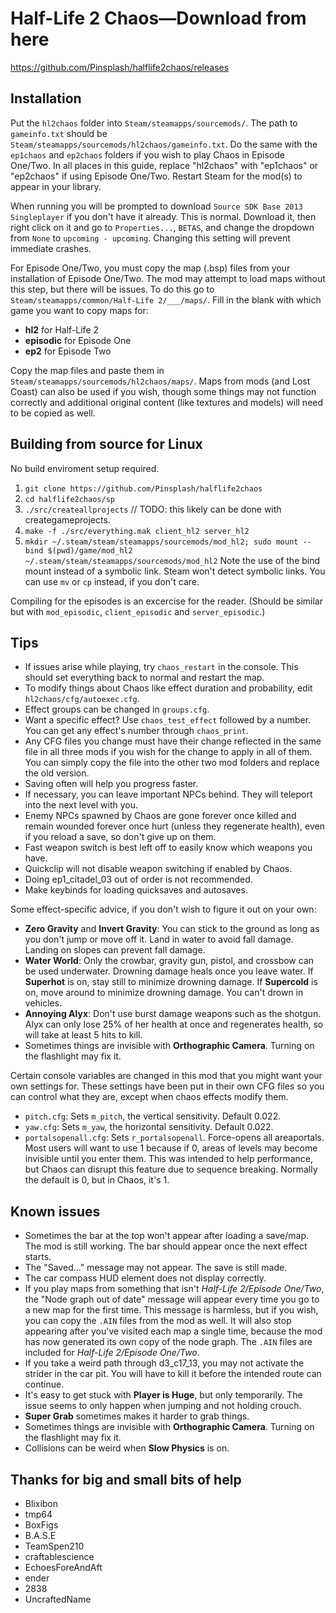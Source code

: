 # Half-Life 2 Chaos—Download from here
https://github.com/Pinsplash/halflife2chaos/releases

## Installation
Put the `hl2chaos` folder into `Steam/steamapps/sourcemods/`. The path to `gameinfo.txt` should be `Steam/steamapps/sourcemods/hl2chaos/gameinfo.txt`. Do the same with the `ep1chaos` and `ep2chaos` folders if you wish to play Chaos in Episode One/Two. In all places in this guide, replace "hl2chaos" with "ep1chaos" or "ep2chaos" if using Episode One/Two. Restart Steam for the mod(s) to appear in your library.

When running you will be prompted to download `Source SDK Base 2013 Singleplayer` if you don't have it already. This is normal. Download it, then right click on it and go to `Properties...`, `BETAS`, and change the dropdown from `None` to `upcoming - upcoming`.
Changing this setting will prevent immediate crashes.

For Episode One/Two, you must copy the map (.bsp) files from your installation of Episode One/Two. The mod may attempt to load maps without this step, but there will be issues. To do this go to `Steam/steamapps/common/Half-Life 2/___/maps/`. Fill in the blank with which game you want to copy maps for:
* **hl2** for Half-Life 2
* **episodic** for Episode One
* **ep2** for Episode Two

Copy the map files and paste them in `Steam/steamapps/sourcemods/hl2chaos/maps/`. Maps from mods (and Lost Coast) can also be used if you wish, though some things may not function correctly and additional original content (like textures and models) will need to be copied as well.

## Building from source for Linux
No build enviroment setup required.
1. `git clone https://github.com/Pinsplash/halflife2chaos`
2. `cd halflife2chaos/sp`
3. `./src/createallprojects` // TODO: this likely can be done with creategameprojects.
4. `make -f ./src/everything.mak client_hl2 server_hl2`
5. `mkdir ~/.steam/steam/steamapps/sourcemods/mod_hl2; sudo mount --bind $(pwd)/game/mod_hl2 ~/.steam/steam/steamapps/sourcemods/mod_hl2` Note the use of the bind mount instead of a symbolic link. Steam won't detect symbolic links. You can use `mv` or `cp` instead, if you don't care.

Compiling for the episodes is an excercise for the reader. (Should be similar but with `mod_episodic`, `client_episodic` and `server_episodic`.)

## Tips
* If issues arise while playing, try `chaos_restart` in the console. This should set everything back to normal and restart the map.
* To modify things about Chaos like effect duration and probability, edit `hl2chaos/cfg/autoexec.cfg`.
* Effect groups can be changed in `groups.cfg`.
* Want a specific effect? Use `chaos_test_effect` followed by a number. You can get any effect's number through `chaos_print`.
* Any CFG files you change must have their change reflected in the same file in all three mods if you wish for the change to apply in all of them. You can simply copy the file into the other two mod folders and replace the old version.
* Saving often will help you progress faster.
* If necessary, you can leave important NPCs behind. They will teleport into the next level with you.
* Enemy NPCs spawned by Chaos are gone forever once killed and remain wounded forever once hurt (unless they regenerate health), even if you reload a save, so don't give up on them.
* Fast weapon switch is best left off to easily know which weapons you have.
* Quickclip will not disable weapon switching if enabled by Chaos.
* Doing ep1_citadel_03 out of order is not recommended.
* Make keybinds for loading quicksaves and autosaves.

Some effect-specific advice, if you don't wish to figure it out on your own:
* **Zero Gravity** and **Invert Gravity**: You can stick to the ground as long as you don't jump or move off it. Land in water to avoid fall damage. Landing on slopes can prevent fall damage.
* **Water World**: Only the crowbar, gravity gun, pistol, and crossbow can be used underwater. Drowning damage heals once you leave water. If **Superhot** is on, stay still to minimize drowning damage. If **Supercold** is on, move around to minimize drowning damage. You can't drown in vehicles.
* **Annoying Alyx**: Don't use burst damage weapons such as the shotgun. Alyx can only lose 25% of her health at once and regenerates health, so will take at least 5 hits to kill.
* Sometimes things are invisible with **Orthographic Camera**. Turning on the flashlight may fix it.

Certain console variables are changed in this mod that you might want your own settings for.
These settings have been put in their own CFG files so you can control what they are, except when chaos effects modify them.
* `pitch.cfg`: Sets `m_pitch`, the vertical sensitivity. Default 0.022.
* `yaw.cfg`: Sets `m_yaw`, the horizontal sensitivity. Default 0.022.
* `portalsopenall.cfg`: Sets `r_portalsopenall`. Force-opens all areaportals. Most users will want to use 1 because if 0, areas of levels may become invisible until you enter them. This was intended to help performance, but Chaos can disrupt this feature due to sequence breaking. Normally the default is 0, but in Chaos, it's 1.

## Known issues
* Sometimes the bar at the top won't appear after loading a save/map. The mod is still working. The bar should appear once the next effect starts.
* The "Saved..." message may not appear. The save is still made.
* The car compass HUD element does not display correctly.
* If you play maps from something that isn't _Half-Life 2/Episode One/Two_, the "Node graph out of date" message will appear every time you go to a new map for the first time. This message is harmless, but if you wish, you can copy the `.AIN` files from the mod as well. It will also stop appearing after you've visited each map a single time, because the mod has now generated its own copy of the node graph. The `.AIN` files are included for _Half-Life 2/Episode One/Two_.
* If you take a weird path through d3_c17_13, you may not activate the strider in the car pit. You will have to kill it before the intended route can continue.
* It's easy to get stuck with **Player is Huge**, but only temporarily. The issue seems to only happen when jumping and not holding crouch.
* **Super Grab** sometimes makes it harder to grab things.
* Sometimes things are invisible with **Orthographic Camera**. Turning on the flashlight may fix it.
* Collisions can be weird when **Slow Physics** is on.

## Thanks for big and small bits of help
* Blixibon
* tmp64
* BoxFigs
* B.A.S.E
* TeamSpen210
* craftablescience
* EchoesForeAndAft
* ender
* 2838
* UncraftedName
